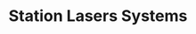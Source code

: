 ---
title: "Station Lasers Systems"
url: /clermont-ferrand/station-lasers-systems/
shop: commerce
---